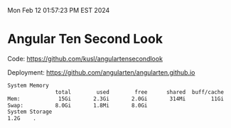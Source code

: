 Mon Feb 12 01:57:23 PM EST 2024

# Angular Ten Second Look

Code: https://github.com/kusl/angulartensecondlook

Deployment: https://github.com/angularten/angularten.github.io

```bash
System Memory
               total        used        free      shared  buff/cache   available
Mem:            15Gi       2.3Gi       2.0Gi       314Mi        11Gi        12Gi
Swap:          8.0Gi       1.8Mi       8.0Gi
System Storage
1.2G	.
